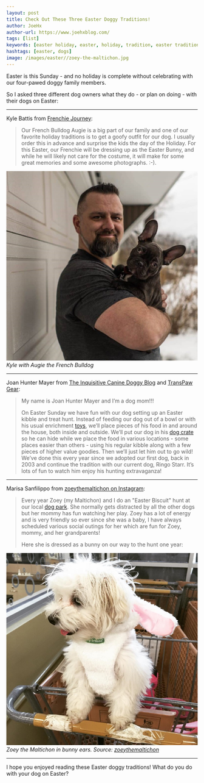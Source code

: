 ```yaml
---
layout: post
title: Check Out These Three Easter Doggy Traditions!
author: JoeHx
author-url: https://www.joehxblog.com/
tags: [list]
keywords: [easter holiday, easter, holiday, tradition, easter tradition]
hashtags: [easter, dogs]
image: /images/easter//zoey-the-maltichon.jpg
---
```


Easter is this Sunday - and no holiday is complete without celebrating with our four-pawed doggy family members.

So I asked three different dog owners what they do - or plan on doing - with their dogs on Easter:

---

Kyle Battis from [Frenchie Journey](https://frenchiejourney.com/):

> Our French Bulldog Augie is a big part of our family and one of our favorite holiday traditions is to get a goofy outfit for our dog. I usually order this in advance and surprise the kids the day of the Holiday. For this Easter, our Frenchie will be dressing up as the Easter Bunny, and while he will likely not care for the costume, it will make for some great memories and some awesome photographs. :-).

![Kyle with Augie the French Bulldog](/images/easter/french-bulldog-augie.jpg)
*Kyle with Augie the French Bulldog*

---

Joan Hunter Mayer from [The Inquisitive Canine Doggy Blog](https://inquisitivecanine.com/blog/) and [TransPaw Gear](https://transpawgear.com/blog/):

> My name is Joan Hunter Mayer and I’m a dog mom!!!
>
> On Easter Sunday we have fun with our dog setting up an Easter kibble and treat hunt. Instead of feeding our dog out of a bowl or with his usual enrichment [toys](https://www.puppy-snuggles.com/blog/my-four-favorite-dog-treats-and-dog-toys/), we’ll place pieces of his food in and around the house, both inside and outside. We’ll put our dog in his [dog crate](https://www.puppy-snuggles.com/blog/choosing-the-best-dog-crate/) so he can hide while we place the food in various locations - some places easier than others - using his regular kibble along with a few pieces of higher value goodies. Then we’ll just let him out to go wild! We’ve done this every year since we adopted our first dog, back in 2003 and continue the tradition with our current dog, Ringo Starr. It’s lots of fun to watch him enjoy his hunting extravaganza!

---

Marisa Sanfilippo from [zoeythemaltichon on Instagram](https://www.instagram.com/zoeythemaltichon/):

> Every year Zoey (my Maltichon) and I do an "Easter Biscuit" hunt at our local [dog park](https://www.puppy-snuggles.com/blog/2019s-first-trip-to-the-montgomery-county-bark-park/). She normally gets distracted by all the other dogs but her mommy has fun watching her play. Zoey has a lot of energy and is very friendly so ever since she was a baby, I have always scheduled various social outings for her which are fun for Zoey, mommy, and her grandparents!
>
> Here she is dressed as a bunny on our way to the
hunt one year:

![Zoey the Maltichon in bunny ears.](/images/easter/zoey-the-maltichon.jpg)
*Zoey the Maltichon in bunny ears. Source: [zoeythemaltichon](https://www.instagram.com/p/BDBCwJBgFcJ/)*

---

I hope you enjoyed reading these Easter doggy traditions! What do you do with your dog on Easter?